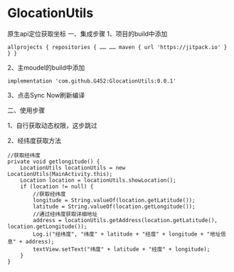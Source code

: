 # GlocationUtils
原生api定位获取坐标
一、集成步骤 1、项目的build中添加

    allprojects { repositories { …… …… maven { url 'https://jitpack.io' } } }

2、主moudel的build中添加

    implementation 'com.github.G452:GlocationUtils:0.0.1'

3、点击Sync Now刷新编译

二、使用步骤

1、自行获取动态权限，这步跳过

2、经纬度获取方法

    //获取经纬度
    private void getlongitude() {
        LocationUtils locationUtils = new LocationUtils(MainActivity.this);
        Location location = locationUtils.showLocation();
        if (location != null) {
            //获取经纬度
            longitude = String.valueOf(location.getLatitude());
            latitude = String.valueOf(location.getLongitude());
            //通过经纬度获取详细地址
            address = locationUtils.getAddress(location.getLatitude(), location.getLongitude());
            Log.i("经纬度", "纬度" + latitude + "经度" + longitude + "地址信息" + address);
            textView.setText("纬度" + latitude + "经度" + longitude);
        }
    }
